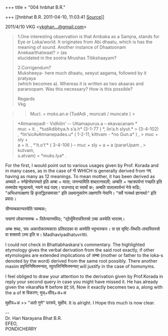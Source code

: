 +++
title = "004 hnbhat B.R."

+++
[[hnbhat B.R.	2011-04-10, 11:03:41 [Source](https://groups.google.com/g/bvparishat/c/idnyKKezSBs)]]



  
  

2011/4/10 VKG \<[vkghan...@gmail.com]()\>

  

> 1.One interesting observation is that Ambaka as a Samjna, stands for  
> Eye or Loka/world. It originates from Abi dhaatu, which is has the  
> meaning of sound. Another instance of Dhaatoonam Anekaarthatwaat? > (as  
> elucidated in the sootra Mrushas Titikshaayam?  
>   
> 2.Corrigendum?  
> Muksheeya- here much dhaatu, seeyut aagama, followed by it pratyaya  
> (which becomes a). Whereas it is written as two akaaras and  
> pararoopam. Was this necessary? How is this possible?  
>   
> Regards  
> Vkg  
> > 
> > 
> > 
> > 
> > 
> > 



> 
> > 
> > Mucl. = moks.an.e (TudAdi , muncati / muncate ) >
> 
> > 

> 
> > 
> >   
> \*AtmanepadI - Vidhilin’ -- Uttamapurus.a – ekavacanam \*  
> muc + it. ,  \*tudAdibhya.h s’a.h\* (3-1-77 ) \*, lin’a.h sIyut.\* > (3-4-102)  
> , \*lin’sicAvAtmanepades.u\* ( 1-2-11, kittvam - \*no Gun.a\* ) , > muc + sIy +  
> a + it. , \*‘it.o’t’\* ( 3-4-106 ) – muc + sIy + a + a (pararUpam , > kutvam,  
> s.atvam) = \*muks.Iya\* .  
> 
> > 
> > 

> 
> > 
> > 
> > 
> > 
> >   
> > 

  

For the first, I would point out to various usages given by Prof. Korada and in many cases, as in the case of गो WHICH is generally derived from गम् having as many as 12 meanings. To mean mother, it has been derived as अम्ब्यते = स्नेहेनोपगम्यते इति अम्बा = माता; जनन्यामिति शब्दरत्नावली; अम्बति = नक्षत्रपर्यन्तं गच्छति इति तस्मादेव ण्वुल्प्रत्यये, नयने रूढं पदम्। घञन्ताद् वा स्वार्थे कः; अम्बति पातालपर्यन्तं नेत्रे रूढिः; "अभिधानलक्षणा हि कृत्तद्धितसमासाः" इति लक्ष्यानुसारेण लक्षणानि नेयानि। "सर्वे गत्यर्था ज्ञानार्थाः" इति प्रवादः।

त्रीण्यम्बकान्यस्येति त्र्यम्बकः;

त्रयाणां लोकानामम्बः = पितेत्यागमविदः; "द्योर्भूमिरापस्तिस्रो ऽम्बा अस्येति भारतम्।

अम्बः शब्दः, त्रयः अकारोकारमकाराः प्रतिपादका वा अस्येति भट्टभास्करः। स एव सृष्टि-स्थिति-लयास्तिस्त्रो वा शक्तयो ऽस्य इति च। Madhaviyadhatuvritti.

  

I could not check in Bhattabhaskara's commentary. The highlighted etymology gives the verbal derivation from the said root exactly, if other etymologies are extended implications of अम्बा (mother or father to the loka-s denoted by the word) derived from the same root possibly. There another maxim प्रवृत्तिनिमित्तमन्यत्, व्युत्पत्तिनिमित्तमन्यत् will justify in the case of homonyms.

  

I feel obliged to draw your attention to the derivation given by Prof.Korada in reply your second query in case you might have missed it. He has already given the vikaraNa श before इट् ऽत्. Now it exactly becomes two a, along with the a of श विकरण; मुच्+सीय्+अ+अ

मुक्षीय+अ \>\> "अतो गुणे" पररूपे, मुक्षीय. It is alright. I Hope this much is now clear.

  

--  
Dr. Hari Narayana Bhat B.R.  
EFEO,  
PONDICHERRY  


